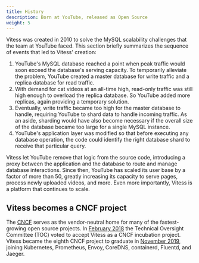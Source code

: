 ```yaml
---
title: History
description: Born at YouTube, released as Open Source
weight: 5
---
```


Vitess was created in 2010 to solve the MySQL scalability challenges that the team at YouTube faced. This section briefly summarizes the sequence of events that led to Vitess' creation:

1. YouTube's MySQL database reached a point when peak traffic would soon exceed the database's serving capacity. To temporarily alleviate the problem, YouTube created a master database for write traffic and a replica database for read traffic.
2. With demand for cat videos at an all-time high, read-only traffic was still high enough to overload the replica database. So YouTube added more replicas, again providing a temporary solution.
3. Eventually, write traffic became too high for the master database to handle, requiring YouTube to shard data to handle incoming traffic. As an aside, sharding would have also become necessary if the overall size of the database became too large for a single MySQL instance.
4. YouTube's application layer was modified so that before executing any database operation, the code could identify the right database shard to receive that particular query.

Vitess let YouTube remove that logic from the source code, introducing a proxy between the application and the database to route and manage database interactions. Since then, YouTube has scaled its user base by a factor of more than 50, greatly increasing its capacity to serve pages, process newly uploaded videos, and more. Even more importantly, Vitess is a platform that continues to scale.

## Vitess becomes a CNCF project

The [CNCF](https://www.cncf.io) serves as the vendor-neutral home for many of the fastest-growing open source projects. In [February 2018](https://www.cncf.io/blog/2018/02/05/cncf-host-vitess/) the Technical Oversight Committee (TOC) voted to accept Vitess as a CNCF incubation project. Vitess became the eighth CNCF project to graduate in [November 2019](https://www.cncf.io/announcement/2019/11/05/cloud-native-computing-foundation-announces-vitess-graduation/), joining Kubernetes, Prometheus, Envoy, CoreDNS, containerd, Fluentd, and Jaeger.

